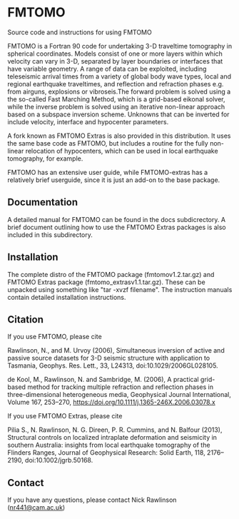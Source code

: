 # FMTOMO
Source code and instructions for using FMTOMO

FMTOMO is a Fortran 90 code for undertaking 3-D traveltime tomography in spherical coordinates. Models consist of one or more layers within which velocity can vary in 3-D, separated by layer boundaries or interfaces that have variable geometry. A range of data can be exploited, including teleseismic arrival times from a variety of global body wave types, local and regional earthquake traveltimes, and reflection and refraction phases e.g. from airguns, explosions or vibroseis.The forward problem is solved using a the so-called Fast Marching Method, which is a grid-based eikonal solver, while the inverse problem is solved using an iterative non-linear approach based on a subspace inversion scheme. Unknowns that can be inverted for include velocity, interface and hypocenter parameters.

A fork known as FMTOMO Extras is also provided in this distribution. It uses the same base code as FMTOMO, but includes a routine for the fully non-linear relocation of hypocenters, which can be used in local earthquake tomography, for example.

FMTOMO has an extensive user guide, while FMTOMO-extras has a relatively brief userguide, since it is just an add-on to the base package.

## Documentation

A detailed manual for FMTOMO can be found in the docs subdicrectory. A brief document outlining how to use the FMTOMO Extras packages is also included in this subdirectory.

## Installation

The complete distro of the FMTOMO package (fmtomov1.2.tar.gz) and FMTOMO Extras package (fmtomo_extrasv1.1.tar.gz). These can be unpacked using something like "tar -xvzf filename". The instruction manuals contain detailed installation instructions.

## Citation

If you use FMTOMO, please cite

Rawlinson, N., and M. Urvoy (2006), Simultaneous inversion of active and passive source datasets for 3-D seismic structure with application to Tasmania, Geophys. Res. Lett., 33, L24313, doi:10.1029/2006GL028105. 

de Kool, M., Rawlinson, N. and Sambridge, M. (2006), A practical grid-based method for tracking multiple refraction and reflection phases in three-dimensional heterogeneous media, Geophysical Journal International, Volume 167, 253–270, https://doi.org/10.1111/j.1365-246X.2006.03078.x

If you use FMTOMO Extras, please cite

Pilia S., N. Rawlinson, N. G. Direen, P. R. Cummins, and N. Balfour (2013), Structural controls on localized intraplate deformation and seismicity in southern Australia: insights from local earthquake tomography of the Flinders Ranges, Journal of Geophysical Research: Solid Earth, 118, 2176–2190, doi:10.1002/jgrb.50168.

## Contact

If you have any questions, please contact Nick Rawlinson (nr441@cam.ac.uk)
